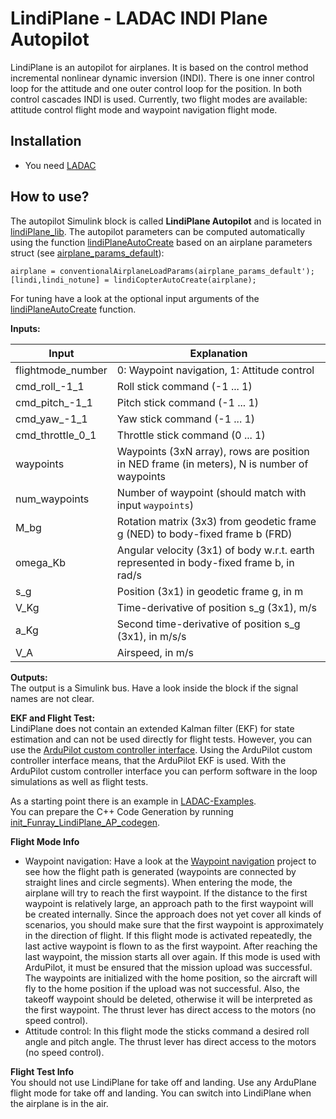 # LindiPlane - LADAC INDI Plane Autopilot

LindiPlane is an autopilot for airplanes.
It is based on the control method incremental nonlinear dynamic inversion (INDI).
There is one inner control loop for the attitude and one outer control loop for the position.
In both control cascades INDI is used.
Currently, two flight modes are available: attitude control flight mode and waypoint navigation flight mode.

## Installation

- You need [LADAC](https://github.com/iff-gsc/LADAC#readme)

## How to use?

The autopilot Simulink block is called __LindiPlane Autopilot__ and is located in [lindiPlane_lib](lindiPlane_lib.slx).
The autopilot parameters can be computed automatically using the function [lindiPlaneAutoCreate](lindiPlaneAutoCreate.m) based on an airplane parameters struct (see [airplane_params_default](../../../aircraft/airplanes/complete/conventional_airplane_single_engine/airplane_params_default.m)):
```
airplane = conventionalAirplaneLoadParams(airplane_params_default');
[lindi,lindi_notune] = lindiCopterAutoCreate(airplane);
```
For tuning have a look at the optional input arguments of the [lindiPlaneAutoCreate](lindiPlaneAutoCreate.m) function.

**Inputs:**

Input | Explanation
--- | ---
flightmode_number | 0: Waypoint navigation, 1: Attitude control
cmd_roll_-1_1 | Roll stick command (-1 ... 1)
cmd_pitch_-1_1 | Pitch stick command (-1 ... 1)
cmd_yaw_-1_1 | Yaw stick command (-1 ... 1)
cmd_throttle_0_1 | Throttle stick command (0 ... 1)
waypoints | Waypoints (3xN array), rows are position in NED frame (in meters), N is number of waypoints
num_waypoints | Number of waypoint (should match with input `waypoints`)
M_bg | Rotation matrix (3x3) from geodetic frame g (NED) to body-fixed frame b (FRD)
omega_Kb | Angular velocity (3x1) of body w.r.t. earth represented in body-fixed frame b, in rad/s
s_g | Position (3x1) in geodetic frame g, in m
V_Kg | Time-derivative of position s_g (3x1), m/s
a_Kg | Second time-derivative of position s_g (3x1), in m/s/s
V_A | Airspeed, in m/s

**Outputs:**  
The output is a Simulink bus.
Have a look inside the block if the signal names are not clear.

**EKF and Flight Test:**  
LindiPlane does not contain an extended Kalman filter (EKF) for state estimation and can not be used directly for flight tests.
However, you can use the [ArduPilot custom controller interface](https://github.com/iff-gsc/LADAC/tree/main/utilities/interfaces_external_programs/ArduPilot_custom_controller).
Using the ArduPilot custom controller interface means, that the ArduPilot EKF is used.
With the ArduPilot custom controller interface you can perform software in the loop simulations as well as flight tests.

As a starting point there is an example in [LADAC-Examples](https://github.com/iff-gsc/LADAC-Examples).  
You can prepare the C++ Code Generation by running [init_Funray_LindiPlane_AP_codegen](https://github.com/iff-gsc/LADAC-Examples/blob/main/Plane/Funray/init_Funray_LindiPlane_AP_codegen.m).

**Flight Mode Info**  
- Waypoint navigation: Have a look at the [Waypoint navigation](https://github.com/iff-gsc/LADAC/blob/main/control/wpnav/README.md) project to see how the flight path is generated (waypoints are connected by straight lines and circle segments).
  When entering the mode, the airplane will try to reach the first waypoint.
  If the distance to the first waypoint is relatively large, an approach path to the first waypoint will be created internally.
  Since the approach does not yet cover all kinds of scenarios, you should make sure that the first waypoint is approximately in the direction of flight.
  If this flight mode is activated repeatedly, the last active waypoint is flown to as the first waypoint.
  After reaching the last waypoint, the mission starts all over again.
  If this mode is used with ArduPilot, it must be ensured that the mission upload was successful.
  The waypoints are initialized with the home position, so the aircraft will fly to the home position if the upload was not successful.
  Also, the takeoff waypoint should be deleted, otherwise it will be interpreted as the first waypoint.
  The thrust lever has direct access to the motors (no speed control).
- Attitude control: In this flight mode the sticks command a desired roll angle and pitch angle.
  The thrust lever has direct access to the motors (no speed control).

**Flight Test Info**  
You should not use LindiPlane for take off and landing.
Use any ArduPlane flight mode for take off and landing.
You can switch into LindiPlane when the airplane is in the air.

